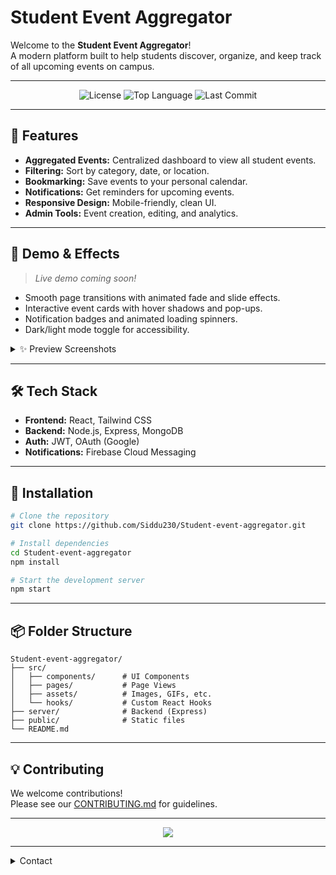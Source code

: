 # Student Event Aggregator

Welcome to the **Student Event Aggregator**!  
A modern platform built to help students discover, organize, and keep track of all upcoming events on campus.

---

<div align="center">
  <img src="https://img.shields.io/github/license/Siddu230/Student-event-aggregator?style=for-the-badge" alt="License" />
  <img src="https://img.shields.io/github/languages/top/Siddu230/Student-event-aggregator?style=for-the-badge" alt="Top Language" />
  <img src="https://img.shields.io/github/last-commit/Siddu230/Student-event-aggregator?style=for-the-badge" alt="Last Commit" />
</div>

---

## 🚀 Features

- **Aggregated Events:** Centralized dashboard to view all student events.
- **Filtering:** Sort by category, date, or location.
- **Bookmarking:** Save events to your personal calendar.
- **Notifications:** Get reminders for upcoming events.
- **Responsive Design:** Mobile-friendly, clean UI.
- **Admin Tools:** Event creation, editing, and analytics.

---

## 🎨 Demo & Effects

> _Live demo coming soon!_

- Smooth page transitions with animated fade and slide effects.
- Interactive event cards with hover shadows and pop-ups.
- Notification badges and animated loading spinners.
- Dark/light mode toggle for accessibility.

<details>
  <summary>✨ Preview Screenshots</summary>
  
  ![Dashboard](assets/dashboard-preview.gif)
  ![Event Card Animation](assets/event-card-effect.gif)
</details>

---

## 🛠️ Tech Stack

- **Frontend:** React, Tailwind CSS
- **Backend:** Node.js, Express, MongoDB
- **Auth:** JWT, OAuth (Google)
- **Notifications:** Firebase Cloud Messaging

---

## 🚧 Installation

```bash
# Clone the repository
git clone https://github.com/Siddu230/Student-event-aggregator.git

# Install dependencies
cd Student-event-aggregator
npm install

# Start the development server
npm start
```

---

## 📦 Folder Structure

```
Student-event-aggregator/
├── src/
│   ├── components/      # UI Components
│   ├── pages/           # Page Views
│   ├── assets/          # Images, GIFs, etc.
│   └── hooks/           # Custom React Hooks
├── server/              # Backend (Express)
├── public/              # Static files
└── README.md
```

---

## 💡 Contributing

We welcome contributions!  
Please see our [CONTRIBUTING.md](CONTRIBUTING.md) for guidelines.

---

<div align="center">
  <img src="https://readme-typing-svg.demolab.com?font=Fira+Code&size=22&pause=1000&width=435&lines=Discover+events+that+matter!;Make+student+life+exciting!" />
</div>

---

<details>
  <summary>Contact</summary>
  <ul>
    <li>GitHub: <a href="https://github.com/Siddu230">Siddu230</a></li>
    <li>Email: naidunani1122.11@gmail.com </li>
  </ul>
</details>
